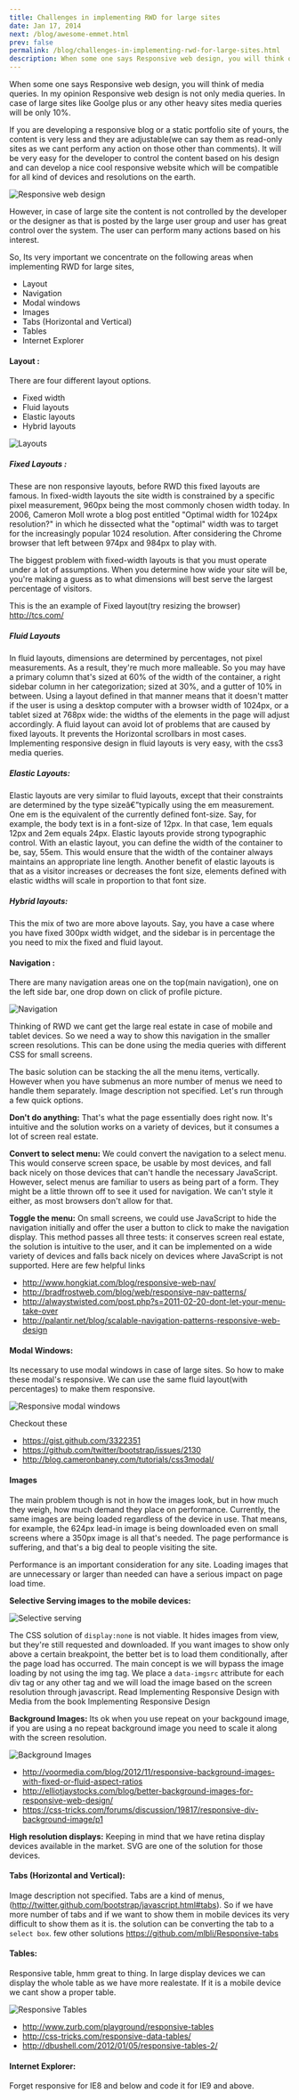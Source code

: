 ```yaml
---
title: Challenges in implementing RWD for large sites
date: Jan 17, 2014
next: /blog/awesome-emmet.html
prev: false
permalink: /blog/challenges-in-implementing-rwd-for-large-sites.html
description: When some one says Responsive web design, you will think of media queries. In my opinion Responsive web design is not only media queries. In case of large sites like Goolge plus or any other heavy sites media queries will be only 10%...
---
```


When some one says Responsive web design, you will think of media queries. In my opinion Responsive web design is not only media queries. In case of large sites like Goolge plus or any other heavy sites media queries will be only 10%.

If you are developing a responsive blog or a static portfolio site of yours, the content is very less and they are adjustable(we can say them as read-only sites as we cant perform any action on those other than comments). It will be very easy for the developer to control the content based on his design and can develop a nice cool responsive website which will be compatible for all kind of devices and resolutions on the earth.

![Responsive web design](https://lh3.googleusercontent.com/-iEAr1ndjT6I/UuzoFBYSp0I/AAAAAAAABF0/KSt1_Wq-ZBM/s0-I/rwd.png)

However, in case of large site the content is not controlled by the developer or the designer as that is posted by the large user group and user has great control over the system. The user can perform many actions based on his interest.

So, Its very important we concentrate on the following areas when implementing RWD for large sites,

- Layout
- Navigation
- Modal windows
- Images
- Tabs (Horizontal and Vertical)
- Tables
- Internet Explorer

#### Layout :

There are four different layout options.

- Fixed width
- Fluid layouts
- Elastic layouts
- Hybrid layouts

![Layouts](https://lh5.googleusercontent.com/-BmYds1GKtBc/UuzoEalnWVI/AAAAAAAABFo/uoq06GZqOZQ/s0-I/responsive-wireframed.jpg)

##### Fixed Layouts :

These are non responsive layouts, before RWD this fixed layouts are famous. In fixed-width layouts the site width is constrained by a specific pixel measurement, 960px being the most commonly chosen width today. In 2006, Cameron Moll wrote a blog post entitled "Optimal width for 1024px resolution?" in which he dissected what the "optimal" width was to target for the increasingly popular 1024 resolution. After considering the Chrome browser that left between 974px and 984px to play with.

The biggest problem with fixed-width layouts is that you must operate under a lot of assumptions. When you determine how wide your site will be, you're making a guess as to what dimensions will best serve the largest percentage of visitors.

This is the an example of Fixed layout(try resizing the browser)
http://tcs.com/

##### Fluid Layouts

In fluid layouts, dimensions are determined by percentages, not pixel measurements. As a result, they're much more malleable. So you may have a primary column that's sized at 60% of the width of the container, a right sidebar column in her categorization; sized at 30%, and a gutter of 10% in between. Using a layout defined in that manner means that it doesn't matter if the user is using a desktop computer with a browser width of 1024px, or a tablet sized at 768px wide: the widths of the elements in the page will adjust accordingly.
A fluid layout can avoid lot of problems that are caused by fixed layouts. It prevents the Horizontal scrollbars in most cases.
Implementing responsive design in fluid layouts is very easy, with the css3 media queries.

##### Elastic Layouts:

Elastic layouts are very similar to fluid layouts, except that their constraints are determined by the type sizeâ€”typically using the em measurement. One em is the equivalent of the currently defined font-size. Say, for example, the body text is in a font-size of 12px. In that case, 1em equals 12px and 2em equals 24px. Elastic layouts provide strong typographic control. With an elastic layout, you can define the width of the container to be, say, 55em. This would ensure that the width of the container always maintains an appropriate line length. Another benefit of elastic layouts is that as a visitor increases or decreases the font size, elements defined with elastic widths will scale in proportion to that font size.

##### Hybrid layouts:

This the mix of two are more above layouts. Say, you have a case where you have fixed 300px width widget, and the sidebar is in percentage the you need to mix the fixed and fluid layout.

#### Navigation :

There are many navigation areas one on the top(main navigation), one on the left side bar, one drop down on click of profile picture.

![Navigation](https://lh6.googleusercontent.com/-Oq5lxlVqqwo/UuzoDtdHXAI/AAAAAAAABFg/V7iJm7nQexA/s0-I/navigation1.jpg)

Thinking of RWD we cant get the large real estate in case of mobile and tablet devices. So we need a way to show this navigation in the smaller screen resolutions. This can be done using the media queries with different CSS for small screens.

The basic solution can be stacking the all the menu items, vertically. However when you have submenus an more number of menus we need to handle them separately.
Image description not specified.
Let's run through a few quick options.

**Don't do anything:** That's what the page essentially does right now. It's intuitive and the solution works on a variety of devices, but it consumes a lot of screen real estate.

**Convert to select menu:** We could convert the navigation to a select menu. This would conserve screen space, be usable by most devices, and fall back nicely on those devices that can't handle the necessary JavaScript. However, select menus are familiar to users as being part of a form. They might be a little thrown off to see it used for navigation. We can't style it either, as most browsers don't allow for that.

**Toggle the menu:** On small screens, we could use JavaScript to hide the navigation initially and offer the user a button to click to make the navigation display. This method passes all three tests: it conserves screen real estate, the solution is intuitive to the user, and it can be implemented on a wide variety of devices and falls back nicely on devices where JavaScript is not supported.
Here are few helpful links

- http://www.hongkiat.com/blog/responsive-web-nav/
- http://bradfrostweb.com/blog/web/responsive-nav-patterns/
- http://alwaystwisted.com/post.php?s=2011-02-20-dont-let-your-menu-take-over
- http://palantir.net/blog/scalable-navigation-patterns-responsive-web-design

#### Modal Windows:

Its necessary to use modal windows in case of large sites. So how to make these modal's responsive.
We can use the same fluid layout(with percentages) to make them responsive.

![Responsive modal windows](https://lh4.googleusercontent.com/-wYIlJOwu34Y/UuzoCi0xW_I/AAAAAAAABFI/itQ_NM1IiXk/s0-I/modal.png)

Checkout these

- https://gist.github.com/3322351
- https://github.com/twitter/bootstrap/issues/2130
- http://blog.cameronbaney.com/tutorials/css3modal/

#### Images

The main problem though is not in how the images look, but in how much they weigh, how much demand they place on performance. Currently, the same images are being loaded regardless of the device in use. That means, for example, the 624px lead-in image is being downloaded even on small screens where a 350px image is all that's needed. The page performance is suffering, and that's a big deal to people visiting the site.

Performance is an important consideration for any site. Loading images that are unnecessary or larger than needed can have a serious impact on page load time.

**Selective Serving images to the mobile devices:**

![Selective serving](https://lh3.googleusercontent.com/-cEZzYAeBlfI/UuzoCb59G2I/AAAAAAAABFE/7-QIkDbmna0/s0-I/images.png)

The CSS solution of `display:none` is not viable. It hides images from view, but they're still requested and downloaded. If you want images to show only above a certain breakpoint, the better bet is to load them conditionally, after the page load has occurred.
The main concept is we will bypass the image loading by not using the img tag. We place a `data-imgsrc` attribute for each div tag or any other tag and we will load the image based on the screen resolution through javascript. Read Implementing Responsive Design with Media from the book Implementing Responsive Design

**Background Images:**
Its ok when you use repeat on your backgound image, if you are using a no repeat background image you need to scale it along with the screen resolution.

![Background Images](https://lh5.googleusercontent.com/-4gVMCPjpkcQ/UuzoClGuPZI/AAAAAAAABFY/N5_aWB1qDQs/s0-I/images1.jpg)

- http://voormedia.com/blog/2012/11/responsive-background-images-with-fixed-or-fluid-aspect-ratios
- http://elliotjaystocks.com/blog/better-background-images-for-responsive-web-design/
- https://css-tricks.com/forums/discussion/19817/responsive-div-background-image/p1

**High resolution displays:**
Keeping in mind that we have retina display devices available in the market. SVG are one of the solution for those devices.

#### Tabs (Horizontal and Vertical):

Image description not specified.
Tabs are a kind of menus, (http://twitter.github.com/bootstrap/javascript.html#tabs). So if we have more number of tabs and if we want to show them in mobile devices its very difficult to show them as it is.
the solution can be converting the tab to a `select box`.
few other solutions
https://github.com/mlbli/Responsive-tabs

#### Tables:

Responsive table, hmm great to thing. In large display devices we can display the whole table as we have more realestate. If it is a mobile device we cant show a proper table.

![Responsive Tables](https://lh4.googleusercontent.com/-i5Slu4HUndY/UuzoFAI7HvI/AAAAAAAABF4/8VZ1wlM5eb4/s0-I/tables.png)

- http://www.zurb.com/playground/responsive-tables
- http://css-tricks.com/responsive-data-tables/
- http://dbushell.com/2012/01/05/responsive-tables-2/

#### Internet Explorer:

Forget responsive for IE8 and below and code it for IE9 and above.
